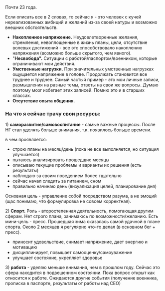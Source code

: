 Почти 23 года.

Если описать все в 2 словах, то сейчас я - это человек с кучей нереализованных амбиций и желаний из-за своей натуры и возможно внешних обстоятельств.

* **Накопленное напряжение.** Неудовлетворенные желания, стремления, невоплощенные в жизнь планы, цели, отсутствие волевых достижений - все это способствовало накоплению напряжения \(возможно больше скрытого, чем явного\).
* "**Несвобода".** Ситуации с работой/паспортом/военником, которые ограничивают мои действия.
* **Умственные нагрузки.** При значительных умственных нагрузках ощущается напряжение в голове. Продолжать становится все труднее и труднее. Самый частый пример - это мои личные записи, размышления на разные темы, ответы на свои же вопросы. Думаю поэтому мозг избегает этих записей. Помню это и в старших классах. 
* **Отсутствие опыта общения.**

### На что я сейчас трачу свои ресурсы:

1\) **саморазвитие/самовоспитание** - самые важные процессы. После НГ стал уделять больше внимания, т.к. появилось больше времени.

в чем проявляется:

* строю планы на месяц/день \(пока не все выполняется, но ситуация улучшается\)
* пытаюсь анализировать прошедшие месяцы
* описываю текущие проблемы и варианты их решения \(есть результаты\)
* наблюдаю за своим поведением более тщательно
* сейчас начал следить за питанием, сном
* правильно начинаю день \(визуализация целей, планирование дня\)

Основная цель - управление собой посредством разума, а не эмоций (щас понимаю, что формулировка не совсем корректная).

2\) **Спорт.** Роль - второстепенная деятельность, помогающая другим сферам. Нет строго плана, занимаюсь по возможности/желанию. Есть мини-цель - пресс. Прошедшая зима оказалась самой удачной в плане спорта. Около 2 месяцев я регулярно что-то делал \(в основном бег + пресс\).

* приносит удовольствие, снимает напряжение, дает энергию и мотивацию
* дисциплинирует, повышает самооценку/самоуважение
* улучшает состояние, укрепляет здоровье

3\) **работа** - уделяю меньше внимания, чем в прошлом году. Сейчас это сфера находится в подвешенном состоянии. Пока вопрос открыт как относится к работе. Ожидаются другие события \(получение военника, прописка в паспорте, результаты от работы над СЕО\)

